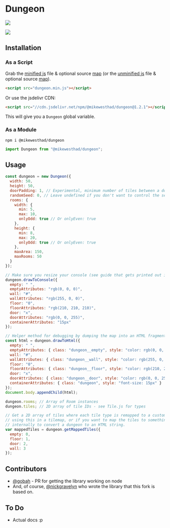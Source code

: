 # Dungeon

![](./emoji-dungeon-optimized.gif)

![](./ascii-screenshot.png)

## Installation

### As a Script

Grab the [minified js](https://raw.githubusercontent.com/mikewesthad/dungeon/master/dist/dungeon.min.js) file & optional source [map](https://raw.githubusercontent.com/mikewesthad/dungeon/master/dist/dungeon.min.js.map) (or the [unminified js](https://raw.githubusercontent.com/mikewesthad/dungeon/master/dist/dungeon.js) file & optional source [map](https://raw.githubusercontent.com/mikewesthad/dungeon/master/dist/dungeon.js.map)).

```html
<script src="dungeon.min.js"></script>
```

Or use the jsdelivr CDN:

```html
<script src="//cdn.jsdelivr.net/npm/@mikewesthad/dungeon@1.2.1"></script>
```

This will give you a `Dungeon` global variable.

### As a Module

```
npm i @mikewesthad/dungeon
```

```js
import Dungeon from "@mikewesthad/dungeon";
```

## Usage

```js
const dungeon = new Dungeon({
  width: 50,
  height: 50,
  doorPadding: 1, // Experimental, minimum number of tiles between a door and a room corner (>= 1)
  randomSeed: 0, // Leave undefined if you don't want to control the seed
  rooms: {
    width: {
      min: 5,
      max: 10,
      onlyOdd: true // Or onlyEven: true
    },
    height: {
      min: 8,
      max: 20,
      onlyOdd: true // Or onlyEven: true
    },
    maxArea: 150,
    maxRooms: 50
  }
});

// Make sure you resize your console (see guide that gets printed out in the console)
dungeon.drawToConsole({
  empty: " ",
  emptyAttributes: "rgb(0, 0, 0)",
  wall: "#",
  wallAttributes: "rgb(255, 0, 0)",
  floor: "0",
  floorAttributes: "rgb(210, 210, 210)",
  door: "x",
  doorAttributes: "rgb(0, 0, 255)",
  containerAttributes: "15px"
});

// Helper method for debugging by dumping the map into an HTML fragment (<pre><table>)
const html = dungeon.drawToHtml({
  empty: " ",
  emptyAttributes: { class: "dungeon__empty", style: "color: rgb(0, 0, 0)" },
  wall: "#",
  wallAttributes: { class: "dungeon__wall", style: "color: rgb(255, 0, 0)" },
  floor: "0",
  floorAttributes: { class: "dungeon__floor", style: "color: rgb(210, 210, 210)" },
  door: "x",
  doorAttributes: { class: "dungeon__door", style: "color: rgb(0, 0, 255)" },
  containerAttributes: { class: "dungeon", style: "font-size: 15px" }
});
document.body.appendChild(html);

dungeon.rooms; // Array of Room instances
dungeon.tiles; // 2D array of tile IDs - see Tile.js for types

// Get a 2D array of tiles where each tile type is remapped to a custom value. Useful if you are
// using this in a tilemap, or if you want to map the tiles to something else, e.g. this is used
// internally to convert a dungeon to an HTML string.
var mappedTiles = dungeon.getMappedTiles({
  empty: 0,
  floor: 1,
  door: 2,
  wall: 3
});
```

## Contributors

- [@gobah](https://github.com/gobah) - PR for getting the library working on node
- And, of course, [@nickgravelyn](https://github.com/nickgravelyn/dungeon) who wrote the library that this fork is based on.

## To Do

- Actual docs :p
